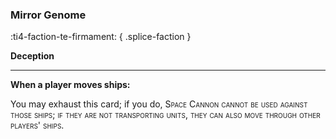 ### **Mirror Genome**
:ti4-faction-te-firmament:
{ .splice-faction }

**Deception**

---

**When a player moves ships:**

You may exhaust this card; if you do, <span style="font-variant:small-caps;">Space Cannon<span style="font-variant:small-caps;"> cannot be used against those ships; if they are not transporting units, they can also move through other players' ships.

